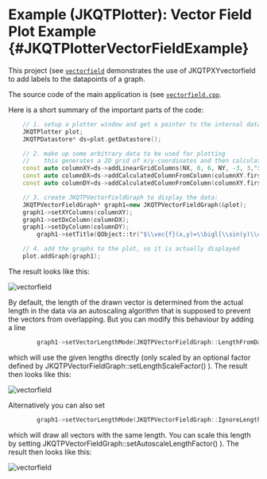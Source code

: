 # Example (JKQTPlotter): Vector Field Plot Example {#JKQTPlotterVectorFieldExample}
This project (see [`vectorfield`](https://github.com/jkriege2/JKQtPlotter/tree/master/examples/vectorfield) demonstrates the use of JKQTPXYvectorfield to add labels to the datapoints of a graph. 

The source code of the main application is (see [`vectorfield.cpp`](https://github.com/jkriege2/JKQtPlotter/tree/master/examples/vectorfield/vectorfield.cpp).

Here is a short summary of the important parts of the code:

```.cpp
    // 1. setup a plotter window and get a pointer to the internal datastore (for convenience)
    JKQTPlotter plot;
    JKQTPDatastore* ds=plot.getDatastore();

    // 2. make up some arbitrary data to be used for plotting
    //    this generates a 2D grid of x/y-coordinates and then calculates dx=cos(y)*sqrt(x/3.0) and dy=sin(x)*sqrt(x/3.0)
    const auto columnXY=ds->addLinearGridColumns(NX, 0, 6, NY, -3, 3,"x","y");
    const auto columnDX=ds->addCalculatedColumnFromColumn(columnXY.first, columnXY.second, [](double x,double y) { return sin(y)*sqrt(x/3.0); });
    const auto columnDY=ds->addCalculatedColumnFromColumn(columnXY.first, columnXY.second, [](double x,double y) { return cos(x)*sqrt(x/3.0); });

    // 3. create JKQTPVectorFieldGraph to display the data:
    JKQTPVectorFieldGraph* graph1=new JKQTPVectorFieldGraph(&plot);
    graph1->setXYColumns(columnXY);
    graph1->setDxColumn(columnDX);
    graph1->setDyColumn(columnDY);
        graph1->setTitle(QObject::tr("$\\vec{f}(x,y)=\\bigl[\\sin(y)\\cdot\\sqrt{x/3}, \\cos(x)\\cdot\\sqrt{x/3}\\bigr]^\\mathrm{T}$"));

    // 4. add the graphs to the plot, so it is actually displayed
    plot.addGraph(graph1);
```


The result looks like this:

![vectorfield](https://raw.githubusercontent.com/jkriege2/JKQtPlotter/master/screenshots/vectorfield.png)


By default, the length of the drawn vector is determined from the actual length in the data via an autoscaling algorithm that is supposed to prevent the vectors from overlapping.
But you can modify this behaviour by adding a line 

```.cpp
        graph1->setVectorLengthMode(JKQTPVectorFieldGraph::LengthFromData);
```

which will use the given lengths directly (only scaled by an optional factor defined by JKQTPVectorFieldGraph::setLengthScaleFactor() ). The result then looks like this:

![vectorfield](https://raw.githubusercontent.com/jkriege2/JKQtPlotter/master/doc/images/JKQTPVectorFieldGraphLengthFromData.png)

Alternatively you can also set 

```.cpp
        graph1->setVectorLengthMode(JKQTPVectorFieldGraph::IgnoreLength);
```

which will draw all vectors with the same length. You can scale this length by setting  JKQTPVectorFieldGraph::setAutoscaleLengthFactor() ). The result then looks like this:

![vectorfield](https://raw.githubusercontent.com/jkriege2/JKQtPlotter/master/doc/images/JKQTPVectorFieldGraphIgnoreLength.png)
